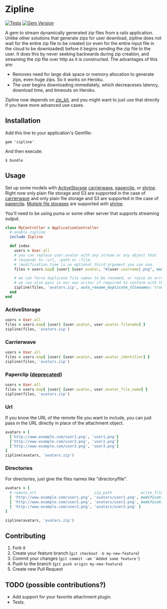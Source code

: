# Zipline
[![Tests](https://github.com/fringd/zipline/actions/workflows/ci.yml/badge.svg)](https://github.com/fringd/zipline/actions/workflows/ci.yml)
[![Gem Version](https://badge.fury.io/rb/zipline.svg)](https://badge.fury.io/rb/zipline)

A gem to stream dynamically generated zip files from a rails application. Unlike other solutions that generate zips for user download, zipline does not wait for the entire zip file to be created (or even for the entire input file in the cloud to be downloaded) before it begins sending the zip file to the user. It does this by never seeking backwards during zip creation, and streaming the zip file over http as it is constructed. The advantages of this are:

- Removes need for large disk space or memory allocation to generate zips, even huge zips. So it works on Heroku.
- The user begins downloading immediately, which decreaceses latency, download time, and timeouts on Heroku.

Zipline now depends on [zip_kit](https://github.com/julik/zip_kit), and you might want to just use that directly if you have more advanced use cases.

## Installation

Add this line to your application's Gemfile:

    gem 'zipline'

And then execute:

    $ bundle

## Usage

Set up some models with [ActiveStorage](http://edgeguides.rubyonrails.org/active_storage_overview.html)
[carrierwave](https://github.com/jnicklas/carrierwave), [paperclip](https://github.com/thoughtbot/paperclip), or
[shrine](https://github.com/janko-m/shrine). Right now only plain file storage and S3 are supported in the case of
[carrierwave](https://github.com/jnicklas/carrierwave) and only plain file storage and S3 are supported in the case of
[paperclip](https://github.com/thoughtbot/paperclip). [Mutiple file storages](http://shrinerb.com/#external) are
supported with [shrine](https://github.com/janko-m/shrine).

You'll need to be using puma or some other server that supports streaming output.

```Ruby
class MyController < ApplicationController
  # enable zipline
  include Zipline

  def index
    users = User.all
    # you can replace user.avatar with any stream or any object that
    # responds to :url, :path or :file.
    # :modification_time is an optional third argument you can use.
    files = users.map{ |user| [user.avatar, "#{user.username}.png", modification_time: 1.day.ago] }

    # we can force duplicate file names to be renamed, or raise an error
    # we can also pass in our own writer if required to conform with the delegated [ZipKit::Streamer object](https://github.com/julik/zip_kit/blob/main/lib/zip_kit/streamer.rb#L147) object.
    zipline(files, 'avatars.zip', auto_rename_duplicate_filenames: true) 
  end
end
```

### ActiveStorage

```Ruby
users = User.all
files = users.map{ |user| [user.avatar, user.avatar.filename] }
zipline(files, 'avatars.zip')
```

### Carrierwave

```Ruby
users = User.all
files = users.map{ |user| [user.avatar, user.avatar_identifier] }
zipline(files, 'avatars.zip')
```

### Paperclip ([deprecated](https://thoughtbot.com/blog/closing-the-trombone))

```Ruby
users = User.all
files = users.map{ |user| [user.avatar, user.avatar_file_name] }
zipline(files, 'avatars.zip')
```

### Url

If you know the URL of the remote file you want to include, you can just pass in the
URL directly in place of the attachment object.
```Ruby
avatars = [
  ['http://www.example.com/user1.png', 'user1.png']
  ['http://www.example.com/user2.png', 'user2.png']
  ['http://www.example.com/user3.png', 'user3.png']
]
zipline(avatars, 'avatars.zip')
```

### Directories

For directories, just give the files names like "directory/file".


```Ruby
avatars = [
  # remote_url                          zip_path             write_file options for Streamer
  [ 'http://www.example.com/user1.png', 'avatars/user1.png', modification_time: Time.now.utc ]
  [ 'http://www.example.com/user2.png', 'avatars/user2.png', modification_time: 1.day.ago ]
  [ 'http://www.example.com/user3.png', 'avatars/user3.png' ]
]

zipline(avatars, 'avatars.zip')
```

## Contributing

1. Fork it
2. Create your feature branch (`git checkout -b my-new-feature`)
3. Commit your changes (`git commit -am 'Added some feature'`)
4. Push to the branch (`git push origin my-new-feature`)
5. Create new Pull Request

## TODO (possible contributions?)

* Add support for your favorite attachment plugin.
* Tests.
